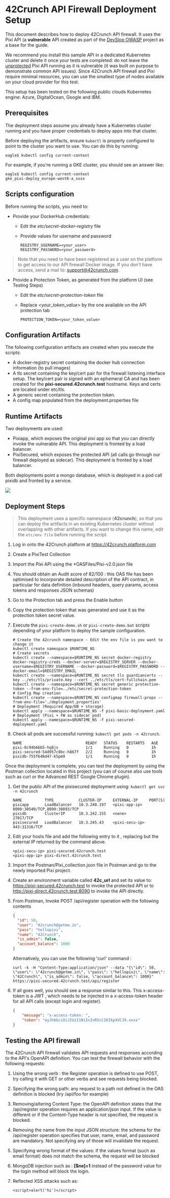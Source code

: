 # 42Crunch API Firewall Deployment Setup

This document describes how to deploy 42Crunch API firewall. It uses the Pixi API  (a **vulnerable** API created as part of the [DevSlop OWASP](https://devslop.co/Home/Pixi) project as a base for the guide. 

We recommend you install this sample API in a dedicated Kubernetes cluster and delete it once your tests are completed: do not leave the <u>unprotected</u> Pixi API running as it is vulnerable (it was built on purpose to demonstrate common API issues).  Since 42Crunch API firewall and Pixi require minimal resources, you can use the smallest type of nodes available on your cloud provider for this test.

This setup has been tested on the following public clouds Kubernetes engine: Azure, DigitalOcean, Google  and IBM.

## Prerequisites

The deployment steps assume you already have a Kubernetes cluster running and you have proper credentials to deploy apps into that cluster.

Before deploying the artifacts, ensure `kubectl` is properly configured to point to the cluster you want to use. You can do this by running:

```shell
eagle$ kubectl config current-context
```

For example, if you're running a GKE cluster, you should see an answer like:

```shell
eagle$ kubectl config current-context
gke_pixi-deploy_europe-west6-a_xxxx
```

## Scripts configuration

Before running the scripts, you need to:

- Provide your DockerHub credentials:

  - Edit the *etc/secret-docker-registry* file

  - Provide values for username and password

    ```shell
    REGISTRY_USERNAME=<your_user>
    REGISTRY_PASSWORD=<your_password>
    ```

> Note that you need to have been registered as a user on the platform to get access to our API firewall Docker image. If you don't have access, send a mail to: support@42crunch.com.

* Provide a Protection Token, as generated from the platform UI (see Testing Steps)

  * Edit the *etc/secret-protection-token* file

  * Replace *<your_token_value>* by the one available on the API protection tab  

    ```shell
    PROTECTION_TOKEN=<your_token_value>
    ```

## Configuration Artifacts

The following configuration artifacts are created when you execute the scripts:

* A docker-registry secret containing the docker hub connection information (to pull images)
* A tls secret containing the key/cert pair for the firewall listening interface setup. The key/cert pair is signed with an ephemeral CA and has been created for the **pixi-secured.42crunch.test** hostname. Keys and certs are located under etc/tls.
* A generic secret containing the protection token.
* A config map populated from the deployment.properties file

## Runtime Artifacts

Two deployments are used:

* Pixiapp, which exposes the original pixi app so that you can directly invoke the vulnerable API. This deployment is fronted by a load balancer.
* PixiSecured, which exposes the protected API (all calls go through our firewall deployed as sidecar). This deployment is fronted by a load balancer.

Both deployments point a mongo database, which is deployed in a pod call pixidb and fronted by a service.

![](/images/Deployment.jpg)

## Deployment Steps

> This deployment uses a specific namespace (**42crunch**), so that you can deploy the artifacts in an existing Kubernetes cluster without overlapping with other artifacts. If you want to change this name, edit the `etc/env file` before running the script.

1. Log in onto the 42Crunch platform at https://42crunch.platform.com

2. Create a PixiTest Collection 

3. Import the Pixi API using the *OASFiles/Pixi-v2.0.json file

4. You should obtain an Audit score of 82/100 : this OAS file has been optimised to incorporate detailed description of the API contract, in particular for data definition (inbound headers, query params, access tokens and responses JSON schemas)

5. Go to the Protection tab and press the Enable button

6. Copy the protection token that was generated and use it as the protection token secret value.

7. Execute the `pixi-create-demo.sh` or `pixi-create-demo.bat` scripts depending of your platform to deploy the sample configuration.

   ```shell
   # Create the 42crunch namespace - Edit the env file is you want to change it
   kubectl create namespace $RUNTIME_NS
   # Create secrets
   kubectl create --namespace=$RUNTIME_NS secret docker-registry docker-registry-creds --docker-server=$REGISTRY_SERVER --docker-username=$REGISTRY_USERNAME --docker-password=$REGISTRY_PASSWORD --docker-email=$REGISTRY_EMAIL
   kubectl create --namespace=$RUNTIME_NS secret tls guardiancerts --key ../etc/tls/private.key --cert ../etc/tls/cert-fullchain.pem
   kubectl create --namespace=$RUNTIME_NS secret generic protection-token --from-env-file=../etc/secret-protection-token
   # Config Map creation
   kubectl create --namespace=$RUNTIME_NS configmap firewall-props --from-env-file='./deployment.properties'
   # Deployment (Required App/DB + storage)
   kubectl apply --namespace=$RUNTIME_NS -f pixi-basic-deployment.yaml
   # Deployment (Pixi + FW as sidecar pod)
   kubectl apply --namespace=$RUNTIME_NS -f pixi-secured-deployment.yaml
   ```

8. Check all pods are successful running: `kubectl get pods -n 42crunch`.

   ```shell
   NAME                            READY   STATUS    RESTARTS   AGE
   pixi-8c94b66b5-hq8js            1/1     Running   0          1h
   pixi-secured-54d957c8bc-h867f   2/2     Running   0          1h
   pixidb-755f648d47-k5pm9         1/1     Running   0          1h
   ```

Once the deployment is complete, you can test the deployment by using the Postman collection located in this project (you can of course also use tools such as curl or the Advanced REST Google Chrome plugin).

1. Get the public API of the pixisecured deployment using: `kubectl get svc -n 42crunch` 

   ```shell
   NAME          TYPE           CLUSTER-IP     EXTERNAL-IP     PORT(S)                         
   pixiapp       LoadBalancer   10.3.240.197   <pixi-app-ip>   8000:30540/TCP,8090:30893/TCP   
   pixidb        ClusterIP      10.3.242.155   <none>          27017/TCP                       
   pixisecured   LoadBalancer   10.3.245.43    <pixi-secu-ip>  443:31316/TCP                   
   ```

2. Edit your hosts file and add the following entry to it , replacing <pixi-secu-ip> but the external IP returned by the command above.

   ```shell
   <pixi-secu-ip> pixi-secured.42crunch.test
   <pixi-app-ip> pixi-direct.42crunch.test
   ```

3. Import the Postman/Pixi_collection.json file in Postman and go to the newly imported Pixi project. 

4. Create an environment variable called **42c_url** and set its value to: https://pixi-secured.42crunch.test to invoke the protected API or to http://pixi-direct.42crunch.test:8090 to invoke the API directly.

5. From Postman, Invoke POST  /api/register operation with the following contents 

   ```json
   {
     "id": 50,
     "user": "42crunch@getme.in",
     "pass": "hellopixi",
     "name": "42Crunch",
     "is_admin": false,
     "account_balance": 1000
   }
   ```
   Alternatively, you can use the following 'curl' command : 
   ```shell
   curl -k -H "Content-Type:application/json" --data "{\"id\": 50, \"user\": \"42crunch@getme.in\", \"pass\": \"hellopixi\", \"name\": \"42Crunch\", \"is_admin\": false, \"account_balance\": 1000}" https://pixi-secured.42crunch.test/api/register
   ```

6. If all goes well, you should see a response similar to this. This x-access-token is a JWT , which needs to be injected in a x-access-token header for all API calls (except login and register).

   ```json
   {
       "message": "x-access-token: ",
       "token": "eyJhbGciOiJIUzI1NiIsInR5cCI6IkpXVCJ9.xxxx"
   }
   ```

## Testing the API firewall

The 42Crunch API firewall validates API requests and responses according to the API's OpenAPI definition. You can test the firewall behavior with the following requests:

1. Using the wrong verb : the Register operation is defined to use POST, try calling it with GET or other verbs and see requests being blocked.

2. Specifying the wrong path: any request to a path not defined in the OAS definition is blocked (try /api/foo for example)

3. Removing/altering Content Type: the OpenAPI definition states that the /api/register operation requires an application/json input. If the value is different or if the Content-Type header is not specified, the request is blocked. 

4. Removing the name from the input JSON structure: the schema for the /api/register operation specifies that user, name, email, and password are mandatory. Not specifying any of those will invalidate the request. 

5. Specifying wrong format of the values: if the values format (such as email format) does not match the schema, the request will be blocked

6. MongoDB injection such as : **[$ne]=1** instead of the password value for the login method will block the login.

7. Reflected XSS attacks such as: 

   ```script
   <script>alert('hi')</script>
   ```

   
